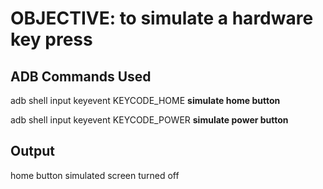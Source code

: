 # OBJECTIVE: to simulate a hardware key press

## ADB Commands Used

 adb shell input keyevent KEYCODE_HOME **simulate home button**
 
adb shell input keyevent KEYCODE_POWER **simulate power button**



## Output

home button simulated
screen turned off

